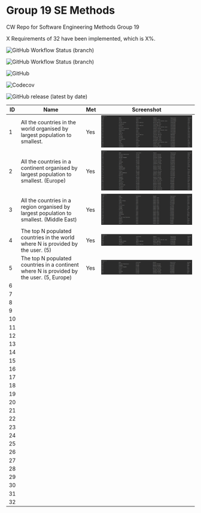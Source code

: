 # Group 19 SE Methods  
CW Repo for Software Engineering Methods Group 19

X Requirements of 32 have been implemented, which is X%.

![GitHub Workflow Status (branch)](https://img.shields.io/github/workflow/status/oldspoon/SET8103-group19/A%20workflow%20for%20the%20coursework/master?label=Master&style=for-the-badge)

![GitHub Workflow Status (branch)](https://img.shields.io/github/workflow/status/oldspoon/SET8103-group19/A%20workflow%20for%20the%20coursework/develop?label=Develop&style=for-the-badge)

![GitHub](https://img.shields.io/github/license/oldspoon/SET8103-group19?style=for-the-badge)

![Codecov](https://img.shields.io/codecov/c/github/oldspoon/SET8103-group19?style=for-the-badge)

![GitHub release (latest by date)](https://img.shields.io/github/v/release/oldspoon/set8103-group19?style=for-the-badge)


| ID  | Name | Met | Screenshot  |
|---|---|---|---|
| 1  | All the countries in the world organised by largest population to smallest.   | Yes  | ![Alt text](https://github.com/oldspoon/SET8103-group19/blob/master/screenshots/1.png) |
| 2  | All the countries in a continent organised by largest population to smallest. (Europe)  | Yes  | ![Alt text](https://github.com/oldspoon/SET8103-group19/blob/master/screenshots/2.png)  |
| 3  | All the countries in a region organised by largest population to smallest. (Middle East) | Yes  | ![Alt text](https://github.com/oldspoon/SET8103-group19/blob/master/screenshots/3.png)  |
| 4  | The top N populated countries in the world where N is provided by the user. (5)  | Yes  | ![Alt text](https://github.com/oldspoon/SET8103-group19/blob/master/screenshots/4.png)  |
| 5 | The top N populated countries in a continent where N is provided by the user. (5, Europe)  | Yes  | ![Alt text](https://github.com/oldspoon/SET8103-group19/blob/master/screenshots/5.png)  |
| 6  |   |   |   |
| 7  |   |   |   |
| 8  |   |   |   |
| 9  |   |   |   |
| 10  |   |   |   |
| 11  |   |   |   |
| 12  |   |   |   |
| 13  |   |   |   |
| 14  |   |   |   |
| 15 |   |   |   |
| 16  |   |   |   |
| 17  |   |   |   |
| 18  |   |   |   |
| 19  |   |   |   |
| 20  |   |   |   |
| 21  |   |   |   |
| 22  |   |   |   |
| 23  |   |   |   |
| 24  |   |   |   |
| 25  |   |   |   |
| 26  |   |   |   |
| 27  |   |   |   |
| 28  |   |   |   |
| 29  |   |   |   |
| 30  |   |   |   |
| 31  |   |   |   |
| 32  |   |   |   |
